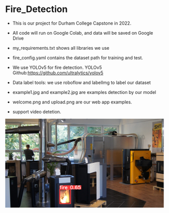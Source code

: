 # Fire_Detection

- This is our project for Durham College Capstone in 2022.

- All code will run on Google Colab, and data will be saved on Google Drive

- my_requirements.txt shows all libraries we use

- fire_config.yaml contains the dataset path for training and test.

- We use YOLOv5 for fire detection. YOLOv5 Github:https://github.com/ultralytics/yolov5

- Data label tools: we use roboflow and labelImg to label our dataset

- example1.jpg and example2.jpg are examples detection by our model

- welcome.png and upload.png are our web app examples.

- support video detetion.

![Image text](https://github.com/dalalj/Fire_Detection/blob/main/example1.jpg)


